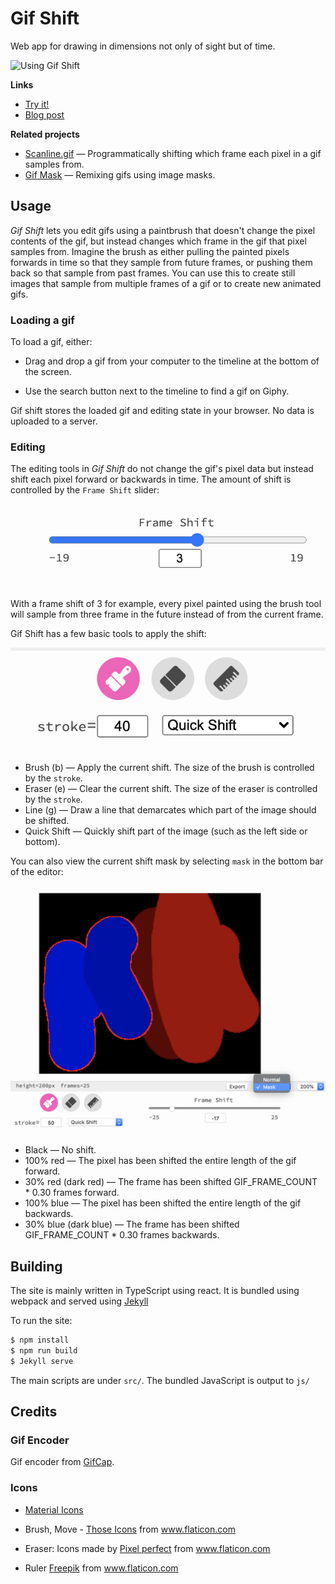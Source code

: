 # Gif Shift

Web app for drawing in dimensions not only of sight but of time.

![Using Gif Shift](documentation/example.gif)

**Links**

- [Try it!][site]
- [Blog post][post]

**Related projects**

- [Scanline.gif](https://mattbierner.github.io/scanline-gif/) — Programmatically shifting which frame each pixel in a gif samples from.
- [Gif Mask](https://mattbierner.github.io/gif-mask/) — Remixing gifs using image masks.

## Usage

*Gif Shift* lets you edit gifs using a paintbrush that doesn't change the pixel contents of the gif, but instead changes which frame in the gif that pixel samples from. Imagine the brush as either pulling the painted pixels forwards in time so that they sample from future frames, or pushing them back so that sample from past frames. You can use this to create still images that sample from multiple frames of a gif or to create new animated gifs.

### Loading a gif

To load a gif, either:

- Drag and drop a gif from your computer to the timeline at the bottom of the screen.

- Use the search button next to the timeline to find a gif on Giphy.

Gif shift stores the loaded gif and editing state in your browser. No data is uploaded to a server.

### Editing

The editing tools in *Gif Shift* do not change the gif's pixel data but instead shift each pixel forward or backwards in time. The amount of shift is controlled by the `Frame Shift` slider:

![The shift slider](documentation/frame-shift-slider.png)

With a frame shift of 3 for example, every pixel painted using the brush tool will sample from three frame in the future instead of from the current frame.

Gif Shift has a few basic tools to apply the shift:

![Tools](documentation/tools.png)

- Brush (b) — Apply the current shift. The size of the brush is controlled by the `stroke`.
- Eraser (e) — Clear the current shift. The size of the eraser is controlled by the `stroke`.
- Line (g) — Draw a line that demarcates which part of the image should be shifted.
- Quick Shift — Quickly shift part of the image (such as the left side or bottom).

You can also view the current shift mask by selecting `mask` in the bottom bar of the editor:

![Viewing the shift mask](documentation/view-mask.png)

- Black — No shift.
- 100% red — The pixel has been shifted the entire length of the gif forward.
- 30% red (dark red) — The frame has been shifted GIF_FRAME_COUNT * 0.30 frames forward.
- 100% blue — The pixel has been shifted the entire length of the gif backwards.
- 30% blue (dark blue) — The frame has been shifted GIF_FRAME_COUNT * 0.30 frames backwards.

## Building

The site is mainly written in TypeScript using react. It is bundled using webpack and served using [Jekyll](https://jekyllrb.com)

To run the site:

```bash
$ npm install
$ npm run build
$ Jekyll serve 
```

The main scripts are under `src/`. The bundled JavaScript is output to `js/`

## Credits

### Gif Encoder
Gif encoder from [GifCap](https://github.com/joaomoreno/gifcap).

### Icons 

- [Material Icons](https://material.io/resources/icons/?style=baseline)

- Brush, Move -  <a href="https://www.flaticon.com/free-icon/paint-brush_483917" title="Those Icons">Those Icons</a> from <a href="https://www.flaticon.com/" title="Flaticon">www.flaticon.com</a>

- Eraser: Icons made by <a href="https://icon54.com/" title="Pixel perfect">Pixel perfect</a> from <a href="https://www.flaticon.com/" title="Flaticon">www.flaticon.com</a>

- Ruler <a href="https://www.flaticon.com/authors/freepik" title="Freepik">Freepik</a> from <a href="https://www.flaticon.com/" title="Flaticon"> www.flaticon.com</a>


[site]: https://mattbierner.github.io/gif-shift/
[post]: https://blog.mattbierner.com/gif-shift